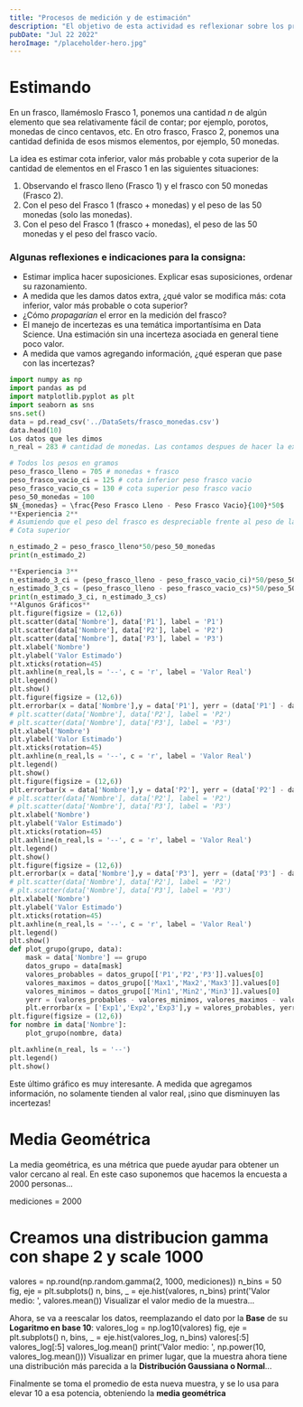 ```yaml
---
title: "Procesos de medición y de estimación"
description: "El objetivo de esta actividad es reflexionar sobre los procesos de medición y de estimación. También, amigarse con las incertezas y los errores."
pubDate: "Jul 22 2022"
heroImage: "/placeholder-hero.jpg"
---
```


# Estimando 

En un frasco, llamémoslo Frasco 1, ponemos una cantidad $n$ de algún elemento que sea relativamente fácil de contar; por ejemplo, porotos, monedas de cinco centavos, etc. En otro frasco, Frasco 2, ponemos una cantidad definida de esos mismos elementos, por ejemplo, 50 monedas.

La idea es estimar cota inferior, valor más probable y cota superior de la cantidad de elementos en el Frasco 1 en las siguientes situaciones:

1. Observando el frasco lleno (Frasco 1) y el frasco con 50 monedas (Frasco 2).
2. Con el peso del Frasco 1 (frasco + monedas) y el peso de las 50 monedas (solo las monedas).
3. Con el peso del Frasco 1 (frasco + monedas), el peso de las 50 monedas y el peso del frasco vacío.

### Algunas reflexiones e indicaciones para la consigna:

* Estimar implica hacer suposiciones. Explicar esas suposiciones, ordenar su razonamiento.
* A medida que les damos datos extra, ¿qué valor se modifica más: cota inferior, valor más probable o cota superior?
* ¿Cómo *propagarían* el error en la medición del frasco?
* El manejo de incertezas es una temática importantísima en Data Science. Una estimación sin una incerteza asociada en general tiene poco valor.
* A medida que vamos agregando información, ¿qué esperan que pase con las incertezas?

```python
import numpy as np
import pandas as pd
import matplotlib.pyplot as plt
import seaborn as sns
sns.set()
data = pd.read_csv('../DataSets/frasco_monedas.csv')
data.head(10)
Los datos que les dimos
n_real = 283 # cantidad de monedas. Las contamos despues de hacer la experiencia

# Todos los pesos en gramos
peso_frasco_lleno = 705 # monedas + frasco
peso_frasco_vacio_ci = 125 # cota inferior peso frasco vacio
peso_frasco_vacio_cs = 130 # cota superior peso frasco vacio
peso_50_monedas = 100 
$N_{monedas} = \frac{Peso Frasco Lleno - Peso Frasco Vacio}{100}*50$
**Experiencia 2**
# Asumiendo que el peso del frasco es despreciable frente al peso de las monedas.
# Cota superior

n_estimado_2 = peso_frasco_lleno*50/peso_50_monedas
print(n_estimado_2)

**Experiencia 3**
n_estimado_3_ci = (peso_frasco_lleno - peso_frasco_vacio_ci)*50/peso_50_monedas
n_estimado_3_cs = (peso_frasco_lleno - peso_frasco_vacio_cs)*50/peso_50_monedas
print(n_estimado_3_ci, n_estimado_3_cs)
**Algunos Gráficos**
plt.figure(figsize = (12,6))
plt.scatter(data['Nombre'], data['P1'], label = 'P1')
plt.scatter(data['Nombre'], data['P2'], label = 'P2')
plt.scatter(data['Nombre'], data['P3'], label = 'P3')
plt.xlabel('Nombre')
plt.ylabel('Valor Estimado')
plt.xticks(rotation=45)
plt.axhline(n_real,ls = '--', c = 'r', label = 'Valor Real')
plt.legend()
plt.show()
plt.figure(figsize = (12,6))
plt.errorbar(x = data['Nombre'],y = data['P1'], yerr = (data['P1'] - data['Min1'], data['Max1'] - data['P1']), fmt='o', label = 'P1')
# plt.scatter(data['Nombre'], data['P2'], label = 'P2')
# plt.scatter(data['Nombre'], data['P3'], label = 'P3')
plt.xlabel('Nombre')
plt.ylabel('Valor Estimado')
plt.xticks(rotation=45)
plt.axhline(n_real,ls = '--', c = 'r', label = 'Valor Real')
plt.legend()
plt.show()
plt.figure(figsize = (12,6))
plt.errorbar(x = data['Nombre'],y = data['P2'], yerr = (data['P2'] - data['Min2'], data['Max2'] - data['P2']), fmt='o', label = 'P2')
# plt.scatter(data['Nombre'], data['P2'], label = 'P2')
# plt.scatter(data['Nombre'], data['P3'], label = 'P3')
plt.xlabel('Nombre')
plt.ylabel('Valor Estimado')
plt.xticks(rotation=45)
plt.axhline(n_real,ls = '--', c = 'r', label = 'Valor Real')
plt.legend()
plt.show()
plt.figure(figsize = (12,6))
plt.errorbar(x = data['Nombre'],y = data['P3'], yerr = (data['P3'] - data['Min3'], data['Max3'] - data['P3']), fmt='o', label = 'P3')
# plt.scatter(data['Nombre'], data['P2'], label = 'P2')
# plt.scatter(data['Nombre'], data['P3'], label = 'P3')
plt.xlabel('Nombre')
plt.ylabel('Valor Estimado')
plt.xticks(rotation=45)
plt.axhline(n_real,ls = '--', c = 'r', label = 'Valor Real')
plt.legend()
plt.show()
def plot_grupo(grupo, data):
    mask = data['Nombre'] == grupo
    datos_grupo = data[mask]
    valores_probables = datos_grupo[['P1','P2','P3']].values[0]
    valores_maximos = datos_grupo[['Max1','Max2','Max3']].values[0]
    valores_minimos = datos_grupo[['Min1','Min2','Min3']].values[0]
    yerr = (valores_probables - valores_minimos, valores_maximos - valores_probables)
    plt.errorbar(x = ['Exp1','Exp2','Exp3'],y = valores_probables, yerr = yerr, fmt='o', label = nombre)
plt.figure(figsize = (12,6))
for nombre in data['Nombre']:
    plot_grupo(nombre, data)

plt.axhline(n_real, ls = '--')
plt.legend()
plt.show()
```

Este último gráfico es muy interesante. A medida que agregamos información, no solamente tienden al valor real, ¡sino que disminuyen las incertezas!
# Media Geométrica

La media geométrica, es una métrica que puede ayudar para obtener un valor cercano al real. En este caso suponemos que hacemos la encuesta a 2000 personas...

mediciones = 2000
# Creamos una distribucion gamma con shape 2 y scale 1000
valores = np.round(np.random.gamma(2, 1000, mediciones))
n_bins = 50
fig, eje = plt.subplots()
n, bins, _ = eje.hist(valores, n_bins)
print('Valor medio: ', valores.mean())
Visualizar el valor medio de la muestra...

Ahora, se va a reescalar los datos, reemplazando el dato por la **Base** de su **Logaritmo en base 10**:
valores_log = np.log10(valores)
fig, eje = plt.subplots()
n, bins, _ = eje.hist(valores_log, n_bins)
valores[:5]
valores_log[:5]
valores_log.mean()
print('Valor medio: ', np.power(10, valores_log.mean()))
Visualizar en primer lugar, que la muestra ahora tiene una distribución más parecida a la **Distribución Gaussiana o Normal**...

Finalmente se toma el promedio de esta nueva muestra, y se lo usa para elevar 10 a esa potencia, obteniendo la **media geométrica**